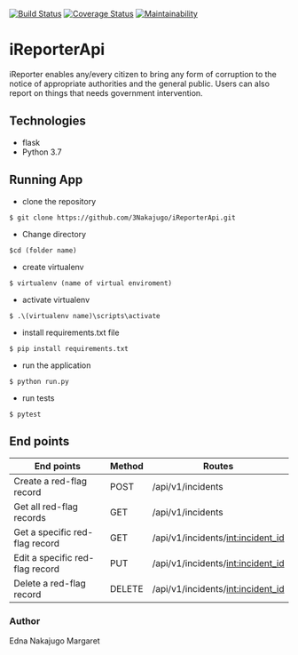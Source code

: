 [![Build Status](https://travis-ci.org/3Nakajugo/iReporterApi.svg?branch=feature)](https://travis-ci.org/3Nakajugo/iReporterApi)
[![Coverage Status](https://coveralls.io/repos/github/3Nakajugo/iReporterApi/badge.svg?branch=feature)](https://coveralls.io/github/3Nakajugo/iReporterApi?branch=feature)
[![Maintainability](https://api.codeclimate.com/v1/badges/86138da571cb34d40a23/maintainability)](https://codeclimate.com/github/3Nakajugo/iReporterApi/maintainability)
# iReporterApi

iReporter enables any/every citizen to bring any form of corruption to the notice of appropriate authorities and the general public. Users can also report on things that needs government intervention.

## Technologies
* flask
* Python 3.7

## Running App

* clone the repository

```$ git clone https://github.com/3Nakajugo/iReporterApi.git```

* Change directory

```$cd (folder name)```

* create virtualenv

```$ virtualenv (name of virtual enviroment)```

* activate virtualenv

``` $ .\(virtualenv name)\scripts\activate ```

* install requirements.txt file

``` $ pip install requirements.txt ```

* run the application

``` $ python run.py ```

* run tests 

``` $ pytest ```



## End points

| End points  	                |  Method	| Routes                                |
|---	                        |---	    |---                                    |
|Create a red-flag record       | POST      |/api/v1/incidents                      |
| Get all red-flag records      |GET        |/api/v1/incidents                      |
| Get a specific red-flag record|GET        |/api/v1/incidents/<int:incident_id>    |
|Edit a specific red-flag record|PUT        |/api/v1/incidents/<int:incident_id>    |
|Delete a red-flag record	    |  DELETE   | /api/v1/incidents/<int:incident_id>  	|

### Author
Edna Nakajugo Margaret